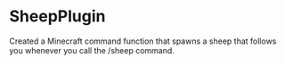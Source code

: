 # SheepPlugin
Created a Minecraft command function that spawns a sheep that follows you whenever you call the /sheep command.
